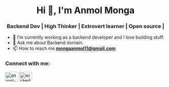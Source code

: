 <h1 align="center">Hi 👋, I'm Anmol Monga</h1>
<h3 align="center">Backend Dev | High Thinker | Extrovert learner | Open source |</h3>

- 🔭 I’m currently working as a backend developer and I love building stuff.
- 💬 Ask me about Backend domain.
- 📫 How to reach me **mongaanmol11@gmail.com**

<h3 align="left">Connect with me:</h3>
<p align="left">
<a href="https://linkedin.com/in/anmol-monga-a706b1182" target="blank"><img align="center" src="https://raw.githubusercontent.com/rahuldkjain/github-profile-readme-generator/master/src/images/icons/Social/linked-in-alt.svg" alt="anmol-monga-a706b1182" height="30" width="40" /></a>
<a href="https://discord.gg/.wickedtornado" target="blank"><img align="center" src="https://raw.githubusercontent.com/rahuldkjain/github-profile-readme-generator/master/src/images/icons/Social/discord.svg" alt="wickedtornado" height="30" width="40" /></a>
</p>
